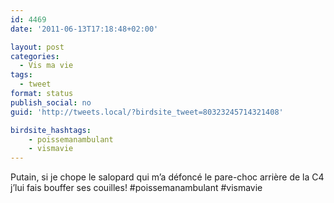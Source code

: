 ```yaml
---
id: 4469
date: '2011-06-13T17:18:48+02:00'

layout: post
categories:
  - Vis ma vie
tags:
  - tweet
format: status
publish_social: no
guid: 'http://tweets.local/?birdsite_tweet=80323245714321408'

birdsite_hashtags:
    - poissemanambulant
    - vismavie
---
```


Putain, si je chope le salopard qui m’a défoncé le pare-choc arrière de la C4 j’lui fais bouffer ses couilles! #poissemanambulant #vismavie